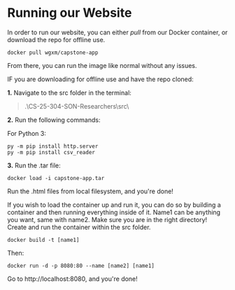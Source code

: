 # Running our Website

In order to run our website, you can either *pull* from our Docker container, or download the repo for offline use. 
```
docker pull wgxm/capstone-app
```

From there, you can run the image like normal without any issues.


IF you are downloading for offline use and have the repo cloned:

**1.** Navigate to the src folder in the terminal:

> .\CS-25-304-SON-Researchers\src\

**2.** Run the following commands:

For Python 3:
```
py -m pip install http.server
py -m pip install csv_reader
```

**3.** Run the .tar file:
```
docker load -i capstone-app.tar
```

Run the .html files from local filesystem, and you're done!

If you wish to load the container up and run it, you can do so by building a container and then running everything inside of it. Name1 can be anything you want, same with name2.
Make sure you are in the right directory! Create and run the container within the src folder.
```
docker build -t [name1]
```

Then:
```
docker run -d -p 8080:80 --name [name2] [name1]
```
Go to http://localhost:8080, and you're done!
